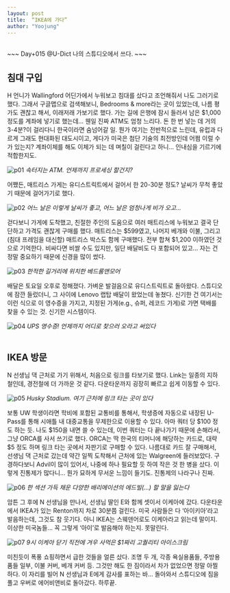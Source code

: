 ```yaml
---
layout: post
title:  “IKEA에 가다”
author: "Yoojung"
---
```

<br>
~~~
Day+015 @U-Dict 나의 스튜디오에서 쓰다.
~~~
<br>

## 침대 구입
H 언니가 Wallingford 어딘가에서 누워보고 침대를 샀다고 조언해줘서 나도 그러기로 했다. 그래서 구글맵으로 검색해보니, Bedrooms & more라는 곳이 있었는데, 나름 평가도 괜찮고 해서, 이래저래 가보기로 했다. 
가는 길에 은행에 잠시 들러서 남은 $1,000 정도를 계좌에 넣기로 했는데… 웬일 진짜 ATM도 엄청 느리다. 돈 한 번 넣는 데 거의 3-4분?이 걸리다니 한국이라면 숨넘어갈 일. 뭔가 여기는 전반적으로 느린데, 유럽과 다르게 그래도 현대화된 대도시이고, 게다가 미국은 첨단 기술의 최전방인데 어쩜 이럴 수가 있는지? 계좌이체를 해도 이체가 되는 데 며칠이 걸린다고 하니... 인내심을 기르기에 적합한지도. 

![p01]({{site.url}}/assets/2018-03-01-p01.JPG)
_속터지는 ATM. 언제까지 프로세싱 할건지?_
<br>

어쨌든, 매트리스 가게는 유디스트릭트에서 걸어서 한 20-30분 정도? 날씨가 무척 좋았기 때문에 걸어가기로 했다. 

![p02]({{site.url}}/assets/2018-03-01-p02.JPG)
_어느 날은 이렇게 날씨가 좋고, 어느 날은 엄청나게 비가 오고..._
<br>

걷다보니 가게에 도착했고, 친절한 주인의 도움으로 여러 매트리스에 누워보고 결국 단단하고 가격도 괜찮게 구매를 했다. 매트리스는 $599였고, 나머지 베개와 이불, 그리고 (침대 프레임을 대신할) 매트리스 박스도 함께 구매했다. 전부 합쳐 $1,200 이하였던 것으로 기억한다. 비싸다면 비쌀 수도 있지만, 일단 배달비도 다 포함되어 있고... 자는 건 정말 중요하기 때문에 신경을 많이 썼다. 

![p03]({{site.url}}/assets/2018-03-01-p03.JPG)
_한적한 길거리에 위치한 베드룸앤모어_
<br>

배달은 토요일 오후로 정해졌다. 가벼운 발걸음으로 유디스트릭트로 돌아왔다. 스튜디오에 잠깐 들렀더니, 그 사이에 Lenovo 랩탑 배달이 왔었는데 놓쳤다. 신기한 건 여기서는 이런 식으로 이 영수증을 가지고, 지정된 가게(e.g., 슈퍼, 레코드 가게)로 가면 택배를 찾을 수 있는 것. 신기한 시스템이다. 

![p04]({{site.url}}/assets/2018-03-01-p04.JPG)
_UPS 영수증! 언제까지 어디로 찾으러 오라고 써있다_
<br>
<br>

## IKEA 방문
N 선생님 댁 근처로 가기 위해서, 처음으로 링크를 타보기로 했다. Link는 일종의 지하철인데, 경전철에 더 가까운 것 같다. 다운타운까지 굉장히 빠르고 쉽게 이동할 수 있다. 

![p05]({{site.url}}/assets/2018-03-01-p05.JPG)
_Husky Stadium. 여기 근처에 링크 타는 곳이 있다_
<br>

보통 UW 학생이라면 학비에 포함된 교통비를 통해서, 학생증에 자동으로 내장된 U-Pass를 통해 시애틀 내 대중교통을 무제한으로 이용할 수 있다. 아마 쿼터 당 $100 정도 하는 듯. 나도 $150을 내면 쓸 수 있는데, 이번 쿼터는 다 끝나가기 때문에 손해라서, 그냥 ORCA를 사서 쓰기로 했다. ORCA는 딱 한국의 티머니에 해당하는 카드로, 대략 $5 정도 하며 링크 타는 곳에서 자판기로 구매할 수 있다. 
나름대로 카드 잘 구매해서, 선생님 댁 근처로 갔는데 약간 일찍 도착해서 근처에 있는 Walgreen에 들러보았다. 구경하다보니 Advil이 많이 있어서, 나중에 하나 필요할 듯 하여 작은 것 한 병을 샀다. 이렇게 진통제가 많다니... 뭔가 묘하게 무서운 느낌이 들기도. 진통제의 나라구나 진짜.

![p06]({{site.url}}/assets/2018-03-01-p06.JPG)
_한 섹션 가득 채운 다양한 배리에이션의 에드빌(...) 할 말을 잃는다_
<br>

암튼 그 후에 N 선생님을 만나서, 선생님 딸인 E와 함께 셋이서 이케아에 갔다. 다운타운에서 IKEA가 있는 Renton까지 차로 30분쯤 걸린다. 미국 사람들은 다 ‘아이키아’라고 발음하는데, 그것도 참 웃기다. 아니 IKEA는 스웨덴어로도 이케아라고 읽는데 말이지. 이상한 미국놈들... 꼭 그렇게 ‘아이’로 발음해야 하는지. 못말린다.

![p07]({{site.url}}/assets/2018-03-01-p07.JPG)
_9시 이케아 닫기 직전에 겨우 사먹은 $1짜리 고퀄리티 아이스크림_
<br>

미친듯이 폭풍 쇼핑하면서 급한 것들을 얼른 샀다. 조명 두 개, 각종 욕실용품들, 주방용품들 일부, 이불 커버, 베개 커버 등. 그것만 해도 한 짐이라서 차가 없었으면 정말 아찔하다. 이 자리를 빌어 N 선생님과 E에게 감사를 표하는 바... 돌아와서 스튜디오에 짐을 풀고 우버로 에어비앤비로 돌아갔다. 하루끝.





